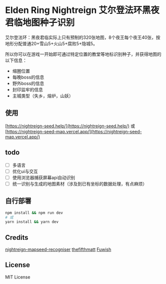 # Elden Ring Nightreign 艾尔登法环黑夜君临地图种子识别

艾尔登法环：黑夜君临实际上只有预制的320张地图，8个夜王每个夜王40张，按地形分配普通20+雪山5+火山5+腐败5+隐城5。

所以你可以在游戏一开始即可通过特定位置的教堂等地标识别种子，并获得地图的以下信息：
- 缩圈位置
- 每晚boss的信息
- 野外boss的信息
- 封印监牢的信息
- 主城类型（失乡，熔炉，山妖）

## 使用
[https://nightreign-seed.help/](https://nightreign-seed.help/)
或
[https://nightreign-seed-map.vercel.app/](https://nightreign-seed-map.vercel.app/)

## todo
- [ ] 多语言
- [ ] 优化ui与交互
- [ ] 使用浏览器捕获屏幕api自动识别
- [ ] 统一识别与生成的地图素材（涉及到已有坐标的数据处理，有点麻烦）

## 自行部署

```bash
npm install && npm run dev
# 或
yarn install && yarn dev
```

## Credits
[nightreign-mapseed-recogniser](https://github.com/thanosapollo/nightreign-mapseed-recogniser)
[thefifthmatt](https://github.com/thefifthmatt)
[Fuwish](https://space.bilibili.com/46397427)

## License

MIT License
